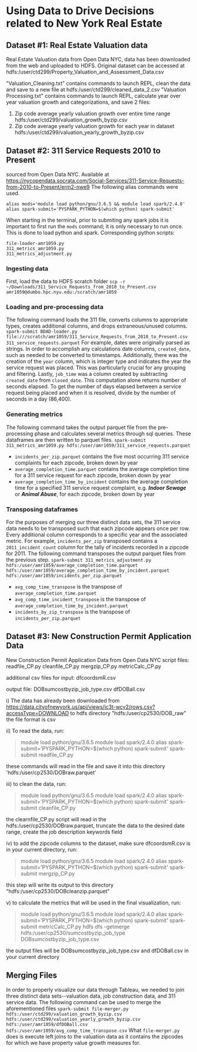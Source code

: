 # Using Data to Drive Decisions related to New York Real Estate 

## Dataset #1: Real Estate Valuation data
Real Estate Valuation data from Open Data NYC, data has been downloaded from the web and uploaded to HDFS.
Original dataset can be accessed at hdfs:/user/ctd299/Property_Valuation_and_Assessment_Data.csv

"Valuation_Cleaning.txt" contains commands to launch REPL, clean the data and save to a new file at hdfs:/user/ctd299/cleaned_data_2.csv
"Valuation Processing.txt" contains commands to launch REPL, calculate year over year valuation growth and categorizations, and save 2 files:
1) Zip code average yearly valuation growth over entire time range hdfs:/user/ctd299/valuation_growth_byzip.csv
2) Zip code average yearly valuation growth for each year in dataset hdfs:/user/ctd299/valuation_yearly_growth_byzip.csv

## Dataset #2: 311 Service Requests 2010 to Present
sourced from Open Data NYC. Available at https://nycopendata.socrata.com/Social-Services/311-Service-Requests-from-2010-to-Present/erm2-nwe9
The following alias commands were used.

```
alias mods='module load python/gnu/3.6.5 && module load spark/2.4.0'
alias spark-submit='PYSPARK_PYTHON=$(which python) spark-submit'
```
When starting in the terminal, prior to submiting any spark jobs it is important to first run the `mods` command; it is only necessary to run once. This is done to load python and spark. 
Corresponding python scripts:
```
file-loader-amr1059.py
311_metrics_amr1059.py
311_metrics_adjustment.py
```
### Ingesting data
First, load the data to HDFS scratch folder 
`scp -r ~/Downloads/311_Service_Requests_from_2010_to_Present.csv amr1059@dumbo.hpc.nyu.edu:/scratch/amr1059`

### Loading and pre-processing data
The following command loads the 311 file, converts columns to appropriate types, creates additional columns, and drops extraneous/unused columns. 
`spark-submit BDAD-loader.py file:///scratch/amr1059/311_Service_Requests_from_2010_to_Present.csv 311_service_requests.parquet`
For example, dates were originally parsed as strings. In order to accomplish any calculations date columns, `created_date`, such as needed to be converted to timestamps. Additionally, there was the creation of the `year` column, which is integer type and indicates the year the service request was placed. This was particularly crucial for any grouping and filtering. Lastly, `job_time` was a column created by subtracting `created_date` from `closed_date`. This computation alone returns number of seconds elapsed. To get the number of days elapsed between a service request being placed and when it is resolved, divide by the number of seconds in a day (86,400).

### Generating metrics
The following command takes the output parquet file from the pre-processing phase and calculates several metrics through sql queries. These dataframes are then written to parquet files. 
`spark-submit 311_metrics_amr1059.py hdfs:/user/amr1059/311_service_requests.parquet`

- `incidents_per_zip.parquet` contains the five most occurring 311 service complaints for each zipcode, broken down by year
- `average_completion_time.parquet` contains the average completion time for a 311 service request for each zipcode, broken down by year
- `average_completion_time_by_incident` contains the average completion time for a specified 311 service request complaint, e.g. **_Indoor Sewage_** or **_Animal Abuse_**, for each zipcode, broken down by year

### Transposing dataframes
For the purposes of merging our three distinct data sets, the 311 service data needs to be transposed such that each zipcode appears once per row. Every additional column corresponds to a specific year and the associated metric. For example, `incidents_per_zip` transposed contains a `2011_incident_count` column for the tally of incidents recorded in a zipcode for 2011. The following command transposes the output parquet files from the previous step.
`spark-submit 311_metrics_adjustment.py hdfs:/user/amr1059/average_completion_time.parquet hdfs:/user/amr1059/average_completion_time_by_incident.parquet hdfs:/user/amr1059/incidents_per_zip.parquet`

- `avg_comp_time_transpose` is the transpose of `average_completion_time.parquet`
- `avg_comp_time_incident_transpose` is the transpose of `average_completion_time_by_incident.parquet`
- `incidents_by_zip_transpose` is the transpose of `incidents_per_zip.parquet`

## Dataset #3: New Construction Permit Application Data
New Construction Permit Application Data from Open Data NYC
script files:
readfile_CP.py
cleanfile_CP.py
mergzip_CP.py
metricCalc_CP.py

additional csv files for input:
dfcoordsmR.csv

output file:
DOBsumcostbyzip_job_type.csv
dfDOBall.csv

i) The data has already been downloaded from https://data.cityofnewyork.us/api/views/ic3t-wcy2/rows.csv?accessType=DOWNLOAD to hdfs directory "hdfs:/user/cp2530/DOB_raw" the file format is csv

ii) To read the data, run:
> module load python/gnu/3.6.5
> module load spark/2.4.0
> alias spark-submit='PYSPARK_PYTHON=$(which python) spark-submit'
> spark-submit readfile_CP.py

these commands will read in the file and save it into this directory 'hdfs:/user/cp2530/DOBraw.parquet'


iii) to clean the data, run:
> module load python/gnu/3.6.5
> module load spark/2.4.0
> alias spark-submit='PYSPARK_PYTHON=$(which python) spark-submit'
> spark-submit cleanfile_CP.py 

the clearnfile_CP.py script will read in the hdfs:/user/cp2530/DOBraw.parquet, truncate the data to the desired date range, create the job description keywords field


iv) to add the zipcode columns to the dataset, make sure dfcoordsmR.csv is in your current directory, run: 
> module load python/gnu/3.6.5
> module load spark/2.4.0
> alias spark-submit='PYSPARK_PYTHON=$(which python) spark-submit'
> spark-submit mergzip_CP.py

this step will write its output to this directory "hdfs:/user/cp2530/DOBcleanzip.parquet"

v) to calculate the metrics that will be used in the final visualization, run:
> module load python/gnu/3.6.5
> module load spark/2.4.0
> alias spark-submit='PYSPARK_PYTHON=$(which python) spark-submit'
> spark-submit metricCalc_CP.py
> hdfs dfs -getmerge hdfs:/user/cp2530/sumcostbyzip_job_type DOBsumcostbyzip_job_type.csv

the output files will be DOBsumcostbyzip_job_type.csv and dfDOBall.csv in your current directory 


## Merging Files
In order to properly visualize our data through Tableau, we needed to join three distinct data sets--valuation data, job construction data, and 311 service data. The following command can be used to merge the aforementioned files `spark-submit file-merger.py hdfs:/user/ctd299/valuation_growth_byzip.csv hdfs:/user/ctd299/valuation_yearly_growth_byzip.csv hdfs:/user/amr1059/dfDOBall.csv hdfs:/user/amr1059/avg_comp_time_transpose.csv`
What `file-merger.py` does is execute left joins to the valuation data as it contains the zipcodes for which we have property value growth measures for.



